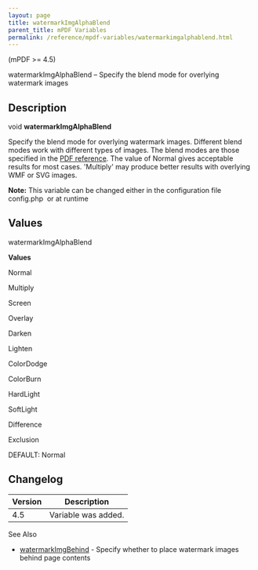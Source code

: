 ```yaml
---
layout: page
title: watermarkImgAlphaBlend
parent_title: mPDF Variables
permalink: /reference/mpdf-variables/watermarkimgalphablend.html
---
```


<div id="bpmbook" class="bpmbook" style="direction:ltr;">
<div class="topic_user_field">
<div id="U0">
<p>(mPDF &gt;= 4.5)</p>
<p>watermarkImgAlphaBlend – Specify the blend mode for overlying watermark images</p>
<h2>Description</h2>

<div class="alert alert-info" role="alert">void <b>watermarkImgAlphaBlend</b></div>
<p>Specify the blend mode for overlying watermark images. Different blend modes work with different types of images. The blend modes are those specified in the <a href="/reference/pdf-files-adobe/pdf-reference.html">PDF reference</a>. The value of Normal gives acceptable results for most cases. 'Multiply' may produce better results with overlying WMF or SVG images.</p>

<div class="alert alert-info" role="alert"><b>Note:</b> This variable can be changed either in the configuration file <span class="filename">config.php</span>&nbsp; or at runtime</div>
<h2>Values</h2>
<p class="manual_param_dt"><span class="parameter">watermarkImgAlphaBlend</span></p>
<p class="manual_param_dd"><b>Values</b>

Normal

Multiply

Screen

Overlay

Darken

Lighten

ColorDodge

ColorBurn

HardLight

SoftLight

Difference

Exclusion

<span class="smallblock">DEFAULT</span>: Normal</p>
<h2>Changelog</h2>
<table class="bpmTopic"> <thead>
<tr> <th>Version</th><th>Description</th> </tr>
</thead> <tbody>
<tr>
<td>4.5</td>
<td>Variable was added.</td>
</tr>
</tbody> </table>
<p>See Also</p>
<ul>
<li class="manual_boxlist"><a href="/reference/mpdf-variables/watermarkimgbehind.html">watermarkImgBehind</a> - Specify whether to place watermark images behind page contents</li>
</ul>
<p>&nbsp;</p>
</div>
</div>

